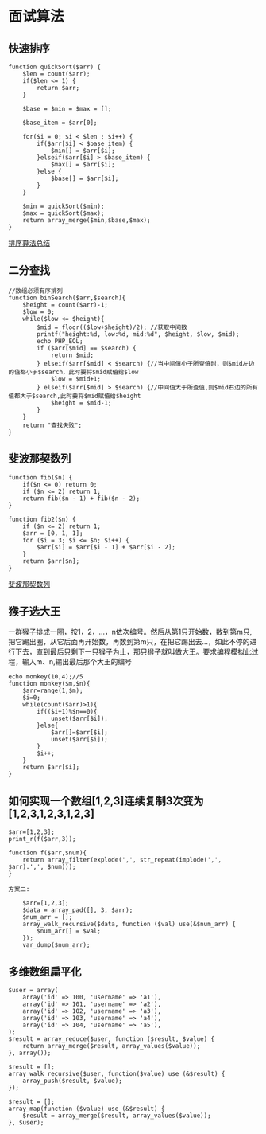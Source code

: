 ﻿# 面试算法

## 快速排序

```
function quickSort($arr) {
    $len = count($arr);
    if($len <= 1) {
        return $arr;
    }

    $base = $min = $max = [];

    $base_item = $arr[0];

    for($i = 0; $i < $len ; $i++) {
        if($arr[$i] < $base_item) {
            $min[] = $arr[$i];
        }elseif($arr[$i] > $base_item) {
            $max[] = $arr[$i];
        }else {
            $base[] = $arr[$i];
        }
    }

    $min = quickSort($min);
    $max = quickSort($max);
    return array_merge($min,$base,$max);
}
```
[排序算法总结](https://github.com/ld140319/Blog/blob/master/source/_posts/%E7%AE%97%E6%B3%95/%E6%8E%92%E5%BA%8F%E7%AE%97%E6%B3%95%E6%80%BB%E7%BB%93.md)

## 二分查找

```
//数组必须有序排列
function binSearch($arr,$search){
    $height = count($arr)-1;
    $low = 0;
    while($low <= $height){
        $mid = floor(($low+$height)/2); //获取中间数
        printf("height:%d, low:%d, mid:%d", $height, $low, $mid);
        echo PHP_EOL;
        if ($arr[$mid] == $search) {
            return $mid;
        } elseif($arr[$mid] < $search) {//当中间值小于所查值时，则$mid左边的值都小于$search，此时要将$mid赋值给$low
            $low = $mid+1;
        } elseif($arr[$mid] > $search) {//中间值大于所查值,则$mid右边的所有值都大于$search,此时要将$mid赋值给$height
            $height = $mid-1;
        }
    }
    return "查找失败";
}
```

## 斐波那契数列

```
function fib($n) {
    if($n <= 0) return 0;
    if ($n <= 2) return 1;
    return fib($n - 1) + fib($n - 2);
}

function fib2($n) {
    if ($n <= 2) return 1;
    $arr = [0, 1, 1];
    for ($i = 3; $i <= $n; $i++) {
        $arr[$i] = $arr[$i - 1] + $arr[$i - 2];
    }
    return $arr[$n];
}
```
[斐波那契数列](https://github.com/ld140319/Blog/blob/master/source/_posts/%E7%AE%97%E6%B3%95/%E6%96%90%E6%B3%A2%E9%82%A3%E5%A5%91%E6%95%B0%E5%88%97.md)

## 猴子选大王

一群猴子排成一圈，按1，2，...，n依次编号。然后从第1只开始数，数到第m只,把它踢出圈，从它后面再开始数，再数到第m只，在把它踢出去...，如此不停的进行下去，直到最后只剩下一只猴子为止，那只猴子就叫做大王。要求编程模拟此过程，输入m、n,输出最后那个大王的编号

```
echo monkey(10,4);//5
function monkey($m,$n){
    $arr=range(1,$m);
    $i=0;
    while(count($arr)>1){
        if(($i+1)%$n==0){
            unset($arr[$i]);
        }else{
            $arr[]=$arr[$i];
            unset($arr[$i]);
        }
        $i++;
    }
    return $arr[$i];
}
```

## 如何实现一个数组[1,2,3]连续复制3次变为[1,2,3,1,2,3,1,2,3]

```
$arr=[1,2,3];
print_r(f($arr,3));

function f($arr,$num){
    return array_filter(explode(',', str_repeat(implode(',', $arr).',', $num)));
}

方案二:

    $arr=[1,2,3];
    $data = array_pad([], 3, $arr);
    $num_arr = [];
    array_walk_recursive($data, function ($val) use(&$num_arr) {
        $num_arr[] = $val;
    });
    var_dump($num_arr);
```

## 多维数组扁平化

```
$user = array(
    array('id' => 100, 'username' => 'a1'),
    array('id' => 101, 'username' => 'a2'),
    array('id' => 102, 'username' => 'a3'),
    array('id' => 103, 'username' => 'a4'),
    array('id' => 104, 'username' => 'a5'),
);
$result = array_reduce($user, function ($result, $value) {
    return array_merge($result, array_values($value));
}, array());

$result = [];
array_walk_recursive($user, function($value) use (&$result) {
    array_push($result, $value);
});

$result = [];
array_map(function ($value) use (&$result) {
    $result = array_merge($result, array_values($value));
}, $user);
```